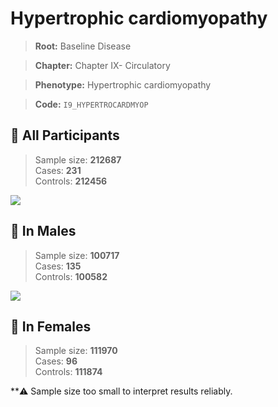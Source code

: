 # Hypertrophic cardiomyopathy

> **Root:** Baseline Disease  

> **Chapter:** Chapter IX- Circulatory  

> **Phenotype:** Hypertrophic cardiomyopathy  

> **Code:** `I9_HYPERTROCARDMYOP`

## 🧪 All Participants  
> Sample size: **212687**  
> Cases: **231**  
> Controls: **212456**
<img src="/Disease/Figures/ALL/Incidence/I9_HYPERTROCARDMYOP.png"/>
<CsvTable src="/Disease_Data/ALL/Incidence/COX_I9_HYPERTROCARDMYOP.csv" label="🔍 View full results" />

## 👨 In Males  
> Sample size: **100717**  
> Cases: **135**  
> Controls: **100582**
<img src="/Disease/Figures/Male/Incidence/I9_HYPERTROCARDMYOP.png"/>
<CsvTable src="/Disease_Data/Male/Incidence/COX_I9_HYPERTROCARDMYOP.csv" label="🔍 View full results" />

## 👩 In Females  
> Sample size: **111970**  
> Cases: **96**  
> Controls: **111874**

**⚠️ Sample size too small to interpret results reliably.

